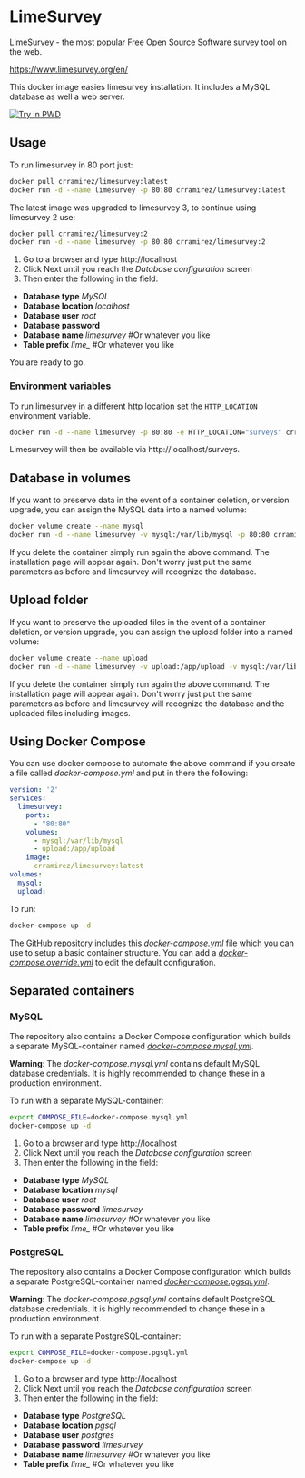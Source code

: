 LimeSurvey
==========

LimeSurvey - the most popular
Free Open Source Software survey tool on the web.

https://www.limesurvey.org/en/

This docker image easies limesurvey installation. It includes a MySQL database as well a web server.

[![Try in PWD](https://raw.githubusercontent.com/play-with-docker/stacks/master/assets/images/button.png)](https://labs.play-with-docker.com/?stack=https://raw.githubusercontent.com/crramirez/limesurvey/master/docker-compose.yml)

## Usage

To run limesurvey in 80 port just:

```bash
docker pull crramirez/limesurvey:latest
docker run -d --name limesurvey -p 80:80 crramirez/limesurvey:latest
```

The latest image was upgraded to limesurvey 3, to continue using limesurvey 2 use:

```bash
docker pull crramirez/limesurvey:2
docker run -d --name limesurvey -p 80:80 crramirez/limesurvey:2
```

1. Go to a browser and type http://localhost
2. Click Next until you reach the *Database configuration* screen
3. Then enter the following in the field:
  - **Database type** *MySQL*
  - **Database location** *localhost*
  - **Database user** *root*
  - **Database password**
  - **Database name** *limesurvey* #Or whatever you like
  - **Table prefix** *lime_* #Or whatever you like

You are ready to go.

### Environment variables

To run limesurvey in a different http location set the `HTTP_LOCATION` environment variable.

```bash
docker run -d --name limesurvey -p 80:80 -e HTTP_LOCATION="surveys" crramirez/limesurvey:latest
```

Limesurvey will then be available via http://localhost/surveys.

## Database in volumes

If you want to preserve data in the event of a container deletion, or version upgrade, you can assign the MySQL data into a named volume:
    
```bash
docker volume create --name mysql
docker run -d --name limesurvey -v mysql:/var/lib/mysql -p 80:80 crramirez/limesurvey:latest
```  


If you delete the container simply run again the above command. The installation page will appear again. Don't worry just put the same parameters as before and limesurvey will recognize the database.


## Upload folder

If you want to preserve the uploaded files in the event of a container deletion, or version upgrade, you can assign the upload folder into a named volume:

```bash
docker volume create --name upload
docker run -d --name limesurvey -v upload:/app/upload -v mysql:/var/lib/mysql -p 80:80 crramirez/limesurvey:latest
```


If you delete the container simply run again the above command. The installation page will appear again. Don't worry just put the same parameters as before and limesurvey will recognize the database and the uploaded files including images.

## Using Docker Compose

You can use docker compose to automate the above command if you create a file called *docker-compose.yml* and put in there the following:

```yml
version: '2'
services:
  limesurvey:
    ports:
      - "80:80"
    volumes:
      - mysql:/var/lib/mysql
      - upload:/app/upload
    image:
      crramirez/limesurvey:latest
volumes:
  mysql:
  upload:
```

To run:

```bash
docker-compose up -d
```

The [GitHub repository](https://github.com/crramirez/limesurvey) includes this [*docker-compose.yml*](https://github.com/crramirez/limesurvey/blob/master/docker-compose.yml) file which you can use to setup a basic container structure. You can add a [*docker-compose.override.yml*](https://docs.docker.com/compose/extends/#multiple-compose-files) to edit the default configuration.

## Separated containers
### MySQL
The repository also contains a Docker Compose configuration which builds a separate MySQL-container named [*docker-compose.mysql.yml*](https://github.com/crramirez/limesurvey/blob/master/docker-compose.mysql.yml).
 
**Warning**: The *docker-compose.mysql.yml* contains default MySQL database credentials. It is highly recommended to change these in a production environment.

To run with a separate MySQL-container:

```bash
export COMPOSE_FILE=docker-compose.mysql.yml
docker-compose up -d
```
    
1. Go to a browser and type http://localhost
2. Click Next until you reach the *Database configuration* screen
3. Then enter the following in the field:
  - **Database type** *MySQL*
  - **Database location** *mysql*
  - **Database user** *root*
  - **Database password** *limesurvey*
  - **Database name** *limesurvey* #Or whatever you like
  - **Table prefix** *lime_* #Or whatever you like
    
### PostgreSQL
The repository also contains a Docker Compose configuration which builds a separate PostgreSQL-container named [*docker-compose.pgsql.yml*](https://github.com/crramirez/limesurvey/blob/master/docker-compose.pgsql.yml).
 
**Warning**: The *docker-compose.pgsql.yml* contains default PostgreSQL database credentials. It is highly recommended to change these in a production environment.

To run with a separate PostgreSQL-container:

```bash
export COMPOSE_FILE=docker-compose.pgsql.yml
docker-compose up -d
```    

1. Go to a browser and type http://localhost
2. Click Next until you reach the *Database configuration* screen
3. Then enter the following in the field:
  - **Database type** *PostgreSQL*
  - **Database location** *pgsql*
  - **Database user** *postgres*
  - **Database password** *limesurvey*
  - **Database name** *limesurvey* #Or whatever you like
  - **Table prefix** *lime_* #Or whatever you like
